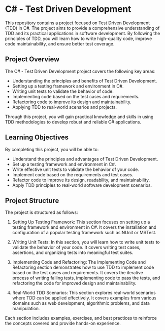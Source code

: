 C# - Test Driven Development
============================

This repository contains a project focused on Test Driven Development (TDD) in C#. The project aims to provide a comprehensive understanding of TDD and its practical applications in software development. By following the principles of TDD, you will learn how to write high-quality code, improve code maintainability, and ensure better test coverage.

Project Overview
----------------

The C# - Test Driven Development project covers the following key areas:

-   Understanding the principles and benefits of Test Driven Development.
-   Setting up a testing framework and environment in C#.
-   Writing unit tests to validate the behavior of code.
-   Implementing code based on the test cases and requirements.
-   Refactoring code to improve its design and maintainability.
-   Applying TDD to real-world scenarios and projects.

Through this project, you will gain practical knowledge and skills in using TDD methodologies to develop robust and reliable C# applications.

Learning Objectives
-------------------

By completing this project, you will be able to:

-   Understand the principles and advantages of Test Driven Development.
-   Set up a testing framework and environment in C#.
-   Write effective unit tests to validate the behavior of your code.
-   Implement code based on the requirements and test cases.
-   Refactor code to improve its design, readability, and maintainability.
-   Apply TDD principles to real-world software development scenarios.

Project Structure
-----------------

The project is structured as follows:

1.  Setting Up Testing Framework: This section focuses on setting up a testing framework and environment in C#. It covers the installation and configuration of a popular testing framework such as NUnit or MSTest.

2.  Writing Unit Tests: In this section, you will learn how to write unit tests to validate the behavior of your code. It covers writing test cases, assertions, and organizing tests into meaningful test suites.

3.  Implementing Code and Refactoring: The Implementing Code and Refactoring section demonstrates how to use TDD to implement code based on the test cases and requirements. It covers the iterative process of writing failing tests, implementing code to pass the tests, and refactoring the code for improved design and maintainability.

4.  Real-World TDD Scenarios: This section explores real-world scenarios where TDD can be applied effectively. It covers examples from various domains such as web development, algorithmic problems, and data manipulation.

Each section includes examples, exercises, and best practices to reinforce the concepts covered and provide hands-on experience.
